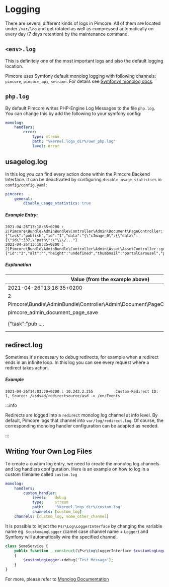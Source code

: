 # Logging

There are several different kinds of logs in Pimcore. All of them are located under `/var/log` and get rotated
as well as compressed automatically on every day (7 days retention) by the maintenance command. 
 
## `<env>.log`
This is definitely one of the most important logs and also the default logging location. 

Pimcore uses Symfony default monolog logging with following channels: `pimcore`, `pimcore_api`, `session`. 
For details see [Symfonys monolog docs](https://symfony.com/doc/current/logging.html).

## `php.log`
By default Pimcore writes PHP-Engine Log Messages to the file `php.log`.
You can change this by add the following to your symfony config:
```yaml
monolog:
    handlers:
        error:
            type: stream
            path: "%kernel.logs_dir%/own_php.log"
            level: error
```

## usagelog.log
In this log you can find every action done within the Pimcore Backend Interface. It can be deactivated by configuring `disable_usage_statistics` in `config/config.yaml`:

```yaml
pimcore:
    general:
        disable_usage_statistics: true
```

##### Example Entry: 
``` 
2021-04-26T13:18:35+0200 : 2|Pimcore\Bundle\AdminBundle\Controller\Admin\Document\PageController::saveAction|pimcore_admin_document_page_save|{"task":"publish","id":"1","data":"{\"cImage_0\":{\"data\":{\"id\":337,\"path\":\"\\\/..."}
2021-04-26T13:18:35+0200 : 2|Pimcore\Bundle\AdminBundle\Controller\Admin\Asset\AssetController::getImageThumbnailAction|pimcore_admin_asset_getimagethumbnail|{"id":"3","alt":"","height":"undefined","thumbnail":"portalCarousel","pimcore_editmode":"1"}
```

##### Explanation

| Value (from the example above)                                                   | Description                               |
|----------------------------------------------------------------------------------|-------------------------------------------|
| 2021-04-26T13:18:35+0200                                                         | Timestamp                                 |
| 2                                                                                | User-ID                                   |
| Pimcore\Bundle\AdminBundle\Controller\Admin\Document\PageController::saveAction  | Module\Controller::Action                 |
| pimcore_admin_document_page_save                                                 | Route name                                |
| {"task":"pub ....                                                                | Request Parameters (shortened & censored) |

## redirect.log
Sometimes it's necessary to debug redirects, for example when a redirect ends in an infinite loop. 
In this log you can see every request where a redirect takes action. 

##### Example
```
2021-04-26T14:03:20+0200 : 10.242.2.255          Custom-Redirect ID: 1, Source: /asdsad/redirectsource/asd -> /en/Events
```

:::info

Redirects are logged into a `redirect` monolog log channel at info level. By default, Pimcore logs that channel into `var/log/redirect.log`.
Of course, the corresponding monolog handler configuration can be adapted as needed.

:::

## Writing Your Own Log Files
To create a custom log entry, we need to create the monolog log channels and log handlers configuration. Here is an example on how to log in a custom filename called `custom.log`

```yaml
monolog:
    handlers:
        custom_handler:
            level:    debug
            type:     stream
            path:     '%kernel.logs_dir%/custom.log'
            channels: [custom_log]
    channels: [custom_log, some_other_channel]

```
It is possible to inject the `Psr\Log\LoggerInterface` by changing the variable name eg. `$customLogLogger` (camel case channel name + `Logger`) and Symfony will automatically wire the specified channel.

```php
class SomeService {
    public function __construct(\Psr\Log\LoggerInterface $customLogLogger)
    {
        $customLogLogger->debug('Test Message');
    }
}
```

For more, please refer to [Monolog Documentation](https://symfony.com/doc/6.2/logging/channels_handlers.html)


